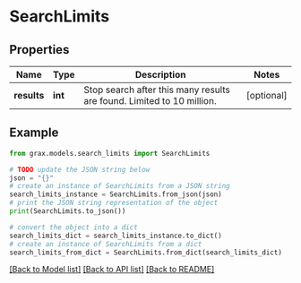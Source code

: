 # SearchLimits


## Properties

Name | Type | Description | Notes
------------ | ------------- | ------------- | -------------
**results** | **int** | Stop search after this many results are found. Limited to 10 million. | [optional] 

## Example

```python
from grax.models.search_limits import SearchLimits

# TODO update the JSON string below
json = "{}"
# create an instance of SearchLimits from a JSON string
search_limits_instance = SearchLimits.from_json(json)
# print the JSON string representation of the object
print(SearchLimits.to_json())

# convert the object into a dict
search_limits_dict = search_limits_instance.to_dict()
# create an instance of SearchLimits from a dict
search_limits_from_dict = SearchLimits.from_dict(search_limits_dict)
```
[[Back to Model list]](../README.md#documentation-for-models) [[Back to API list]](../README.md#documentation-for-api-endpoints) [[Back to README]](../README.md)


